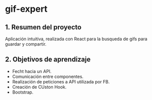 # gif-expert

## 1. Resumen del proyecto

Aplicación intuitiva, realizada con React para la busqueda de gifs para guardar y compartir.


## 2. Objetivos de aprendizaje

- Fecht hacia un API.
- Comunicación entre componentes.
- Realización de peticiones a API utilizada por FB.
- Creación de CUston Hook.
- Bootstrap.

